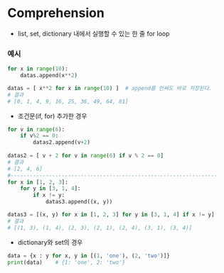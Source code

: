 # Comprehension
- list, set, dictionary 내에서 실행할 수 있는 한 줄 for loop

### 예시
```python
for x in range(10):
    datas.append(x**2)

datas = [ x**2 for x in range(10) ]  # append를 안써도 바로 저장된다.
# 결과 
# [0, 1, 4, 9, 16, 25, 36, 49, 64, 81]
```
- 조건문(if, for) 추가한 경우
```python
for v in range(6):
    if v%2 == 0:
        datas2.append(v+2)
    
datas2 = [ v + 2 for v in range(6) if v % 2 == 0]
# 결과
# [2, 4, 6]
#-----------------------------------------------------------------
for x in [1, 2, 3]:
    for y in [3, 1, 4]:
        if x != y:
            datas3.append((x, y))

datas3 = [(x, y) for x in [1, 2, 3] for y in [3, 1, 4] if x != y]
# 결과
# [(1, 3), (1, 4), (2, 3), (2, 1), (2, 4), (3, 1), (3, 4)]
```
- dictionary와 set의 경우
```python
data = {x : y for x, y in [(1, 'one'), (2, 'two')]}
print(data)    # {1: 'one', 2: 'two'}
```